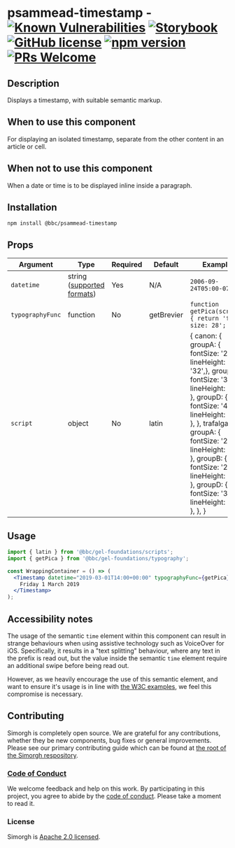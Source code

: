 # psammead-timestamp - [![Known Vulnerabilities](https://snyk.io/test/github/bbc/psammead/badge.svg?targetFile=packages%2Fcomponents%2Fpsammead-timestamp%2Fpackage.json)](https://snyk.io/test/github/bbc/psammead?targetFile=packages%2Fcomponents%2Fpsammead-timestamp%2Fpackage.json) [![Storybook](https://raw.githubusercontent.com/storybooks/brand/master/badge/badge-storybook.svg?sanitize=true)](https://bbc.github.io/psammead/?path=/story/timestamp--default) [![GitHub license](https://img.shields.io/badge/license-Apache%202.0-blue.svg)](https://github.com/bbc/psammead/blob/latest/LICENSE) [![npm version](https://img.shields.io/npm/v/@bbc/psammead-timestamp.svg)](https://www.npmjs.com/package/@bbc/psammead-timestamp) [![PRs Welcome](https://img.shields.io/badge/PRs-welcome-brightgreen.svg)](https://github.com/bbc/psammead/blob/latest/CONTRIBUTING.md)

## Description

Displays a timestamp, with suitable semantic markup.

## When to use this component

For displaying an isolated timestamp, separate from the other content in an article or cell.

## When not to use this component

When a date or time is to be displayed inline inside a paragraph.

## Installation

`npm install @bbc/psammead-timestamp`

## Props

<!-- prettier-ignore -->
| Argument   | Type   | Required | Default | Example                  |
|------------|--------|----------|---------|--------------------------|
| `datetime` | string ([supported formats](https://developer.mozilla.org/en-US/docs/Web/HTML/Element/time#Valid_datetime_Values)) | Yes | N/A | `2006-09-24T05:00-07:00` |
| `typographyFunc` | function | No | getBrevier | `function getPica(script) { return 'font-size: 28'; }` |
| `script` | object | No | latin | { canon: { groupA: { fontSize: '28', lineHeight: '32',}, groupB: { fontSize: '32', lineHeight: '36', }, groupD: { fontSize: '44', lineHeight: '48', }, }, trafalgar: { groupA: { fontSize: '20', lineHeight: '24', }, groupB: { fontSize: '24', lineHeight: '28', }, groupD: { fontSize: '32', lineHeight: '36', }, }, }|

## Usage

```jsx
import { latin } from '@bbc/gel-foundations/scripts';
import { getPica } from '@bbc/gel-foundations/typography';

const WrappingContainer = () => (
  <Timestamp datetime="2019-03-01T14:00+00:00" typographyFunc={getPica} script={script}>
    Friday 1 March 2019
  </Timestamp>
);
```

## Accessibility notes

The usage of the semantic `time` element within this component can result in strange behaviours when using assistive technology such as VoiceOver for iOS. Specifically, it results in a "text splitting" behaviour, where any text in the prefix is read out, but the value inside the semantic `time` element require an additional swipe before being read out.

However, as we heavily encourage the use of this semantic element, and want to ensure it's usage is in line with [the W3C examples](https://www.w3.org/TR/html51/textlevel-semantics.html#the-time-element), we feel this compromise is necessary.

## Contributing

Simorgh is completely open source. We are grateful for any contributions, whether they be new components, bug fixes or general improvements. Please see our primary contributing guide which can be found at [the root of the Simorgh respository](https://github.com/bbc/psammead/blob/latest/CONTRIBUTING.md).

### [Code of Conduct](https://github.com/bbc/psammead/blob/latest/CODE_OF_CONDUCT.md)

We welcome feedback and help on this work. By participating in this project, you agree to abide by the [code of conduct](https://github.com/bbc/psammead/blob/latest/CODE_OF_CONDUCT.md). Please take a moment to read it.

### License

Simorgh is [Apache 2.0 licensed](https://github.com/bbc/psammead/blob/latest/LICENSE).
